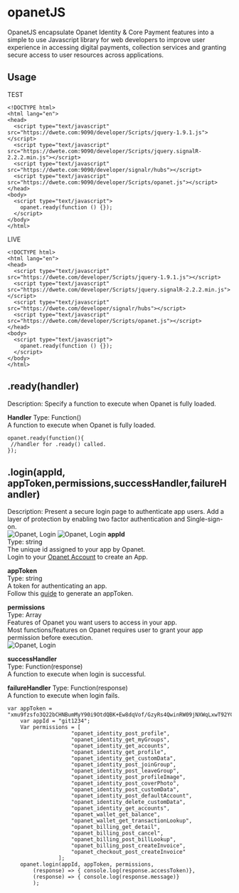 # opanetJS
OpanetJS encapsulate Opanet Identity &amp; Core Payment features into a simple to use Javascript library for web developers to improve user experience in accessing digital payments, collection services and granting secure access to user resources across applications.

## Usage  
TEST  

    <!DOCTYPE html>
    <html lang="en">
    <head>
      <script type="text/javascript" src="https://dwete.com:9090/developer/Scripts/jquery-1.9.1.js"></script>
      <script type="text/javascript" src="https://dwete.com:9090/developer/Scripts/jquery.signalR-2.2.2.min.js"></script>
      <script type="text/javascript" src="https://dwete.com:9090/developer/signalr/hubs"></script>
      <script type="text/javascript" src="https://dwete.com:9090/developer/Scripts/opanet.js"></script>
    </head>
    <body>
      <script type="text/javascript">
        opanet.ready(function () {});
      </script>
    </body>
    </html>

LIVE 

    <!DOCTYPE html>
    <html lang="en">
    <head>
      <script type="text/javascript" src="https://dwete.com/developer/Scripts/jquery-1.9.1.js"></script>
      <script type="text/javascript" src="https://dwete.com/developer/Scripts/jquery.signalR-2.2.2.min.js"></script>
      <script type="text/javascript" src="https://dwete.com/developer/signalr/hubs"></script>
      <script type="text/javascript" src="https://dwete.com/developer/Scripts/opanet.js"></script>
    </head>
    <body>
      <script type="text/javascript">
        opanet.ready(function () {});
      </script>
    </body>
    </html>  

## .ready(handler) 
Description: Specify a function to execute when Opanet is fully loaded.  

**Handler** 
Type: Function()  
A function to execute when Opanet is fully loaded.  

    opanet.ready(function(){
     //handler for .ready() called.
    });

## .login(appId, appToken,permissions,successHandler,failureHandler)  
Description: Present a secure login page to authenticate app users. Add a layer of protection by enabling two factor authentication and Single-sign-on.  
 ![Opanet, Login](https://dwete.com/developer/assets/img/2FA/login_large.png) 
 ![Opanet, Login](https://dwete.com/developer/assets/img/2FA/login_large_confirmMobile.png) 
**appId**  
Type: string  
The unique id assigned to your app by Opanet.  
Login to your [Opanet Account](https://opanet.org/console/opanetLogin.html) to create an App.  

**appToken**  
Type: string  
A token for authenticating an app.  
Follow this [guide](https://api.opanet.org/#3584437d-de31-4be9-a913-27cf47b65395) to generate an appToken.  

**permissions**  
Type: Array  
Features of Opanet you want users to access in your app.  
Most functions/features on Opanet requires user to grant your app permission before execution.  
![Opanet, Login](https://dwete.com/developer/assets/img/2FA/permission_large.png) 
 
**successHandler**  
Type: Function(response)  
A function to execute when login is successful.  

**failureHandler**
Type: Function(response)  
A function to execute when login fails.   

    var appToken = "xmu9fzsfo3Q22bCHNBumMyY90i9OtdQBK+Ew8dqVof/GzyRs4QwinRW09jNXWqLxwT92YCvcerpp5rfR2TPr5zUAW57fuqkIikJ1t+qFR3NNqBX39IwqZ6LmetY5erVBFY7RrPsdxvT5ObAyUPcBLw==";  
        var appId = "git1234";
        Var permissions = [
                        "opanet_identity_post_profile",
                        "opanet_identity_get_myGroups",
                        "opanet_identity_get_accounts",
                        "opanet_identity_get_profile",
                        "opanet_identity_get_customData",
                        "opanet_identity_post_joinGroup",
                        "opanet_identity_post_leaveGroup",
                        "opanet_identity_post_profileImage",
                        "opanet_identity_post_coverPhoto",
                        "opanet_identity_post_customData",
                        "opanet_identity_post_defaultAccount",
                        "opanet_identity_delete_customData",
                        "opanet_identity_get_accounts",
                        "opanet_wallet_get_balance",
                        "opanet_wallet_get_transactionLookup",
                        "opanet_billing_get_detail",
                        "opanet_billing_post_cancel",
                        "opanet_billing_post_billLookup",
                        "opanet_billing_post_createInvoice",
                        "opanet_checkout_post_createInvoice"
                    ];
        opanet.login(appId, appToken, permissions,
            (response) => { console.log(response.accessToken)},
            (response) => { console.log(response.message)} 
            );  



